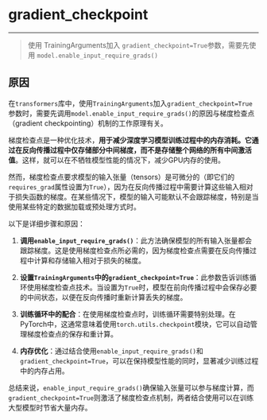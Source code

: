 # gradient_checkpoint

---


> 使用 TrainingArguments加入 `gradient_checkpoint=True`参数，需要先使用 `model.enable_input_require_grads()`



## 原因

在`transformers`库中，使用`TrainingArguments`加入`gradient_checkpoint=True`参数时，需要先调用`model.enable_input_require_grads()`的原因与梯度检查点（gradient checkpointing）机制的工作原理有关。

梯度检查点是一种优化技术，**用于减少深度学习模型训练过程中的内存消耗。它通过在反向传播过程中仅存储部分中间梯度，而不是存储整个网络的所有中间激活值**。这样，就可以在不牺牲模型性能的情况下，减少GPU内存的使用。

然而，梯度检查点要求模型的输入张量（tensors）是可微分的（即它们的`requires_grad`属性设置为`True`），因为在反向传播过程中需要计算这些输入相对于损失函数的梯度。在某些情况下，模型的输入可能默认不会跟踪梯度，特别是当使用某些特定的数据加载或预处理方式时。

以下是详细步骤和原因：

1. **调用`enable_input_require_grads()`**：此方法确保模型的所有输入张量都会跟踪梯度。这是使用梯度检查点所必需的，因为梯度检查点需要在反向传播过程中计算和存储输入相对于损失的梯度。

2. **设置`TrainingArguments`中的`gradient_checkpoint=True`**：此参数告诉训练循环使用梯度检查点技术。当设置为`True`时，模型在前向传播过程中会保存必要的中间状态，以便在反向传播时重新计算丢失的梯度。

3. **训练循环中的配合**：在使用梯度检查点时，训练循环需要特别处理。在PyTorch中，这通常意味着使用`torch.utils.checkpoint`模块，它可以自动管理梯度检查点的保存和重计算。

4. **内存优化**：通过结合使用`enable_input_require_grads()`和`gradient_checkpoint=True`，可以在保持模型性能的同时，显著减少训练过程中的内存占用。

总结来说，`enable_input_require_grads()`确保输入张量可以参与梯度计算，而`gradient_checkpoint=True`则激活了梯度检查点机制，两者结合使用可以在训练大型模型时节省大量内存。
